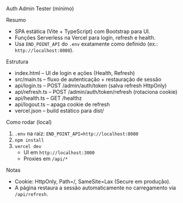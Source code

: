 Auth Admin Tester (mínimo)

Resumo
- SPA estática (Vite + TypeScript) com Bootstrap para UI.
- Funções Serverless na Vercel para login, refresh e health.
- Usa `END_POINT_API` do `.env` exatamente como definido (ex.: `http://localhost:8080`).

Estrutura
- index.html – UI de login e ações (Health, Refresh)
- src/main.ts – fluxo de autenticação + restauração de sessão
- api/login.ts – POST /admin/auth/token (salva refresh HttpOnly)
- api/refresh.ts – POST /admin/auth/token/refresh (rotaciona cookie)
- api/health.ts – GET /healthz
- api/logout.ts – apaga cookie de refresh
- vercel.json – build estático para dist/

Como rodar (local)
1) `.env` na raiz: `END_POINT_API=http://localhost:8080`
2) `npm install`
3) `vercel dev`
   - UI em `http://localhost:3000`
   - Proxies em `/api/*`

Notas
- Cookie: HttpOnly, Path=/, SameSite=Lax (Secure em produção).
- A página restaura a sessão automaticamente no carregamento via `/api/refresh`.
